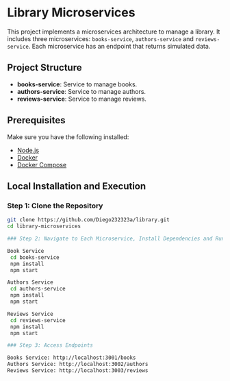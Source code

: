 # Library Microservices

This project implements a microservices architecture to manage a library. It includes three microservices: `books-service`, `authors-service` and `reviews-service`. Each microservice has an endpoint that returns simulated data.

## Project Structure

- **books-service**: Service to manage books.
- **authors-service**: Service to manage authors.
- **reviews-service**: Service to manage reviews.

## Prerequisites

Make sure you have the following installed:

- [Node.js](https://nodejs.org/)
- [Docker](https://www.docker.com/)
- [Docker Compose](https://docs.docker.com/compose/)

## Local Installation and Execution

### Step 1: Clone the Repository

```sh
git clone https://github.com/Diego232323a/library.git
cd library-microservices

### Step 2: Navigate to Each Microservice, Install Dependencies and Run

Book Service
 cd books-service
 npm install
 npm start

Authors Service
 cd authors-service
 npm install
 npm start

Reviews Service
 cd reviews-service
 npm install
 npm start

### Step 3: Access Endpoints

Books Service: http://localhost:3001/books
Authors Service: http://localhost:3002/authors
Reviews Service: http://localhost:3003/reviews